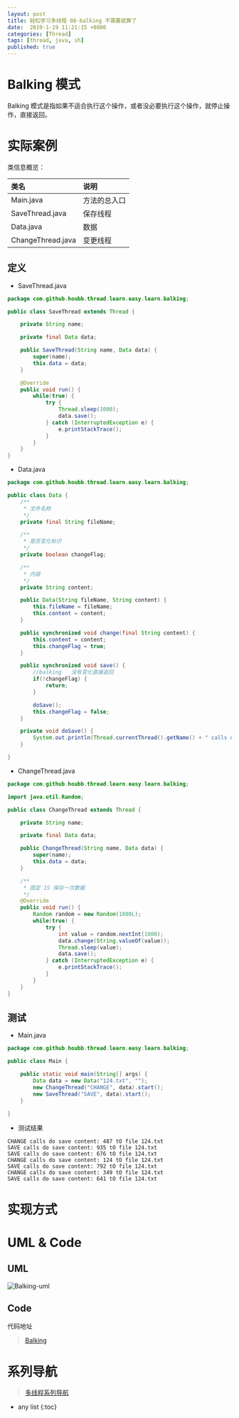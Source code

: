 ```yaml
---
layout: post
title: 轻松学习多线程 08-balking 不需要就算了
date:  2019-1-19 11:21:15 +0800
categories: [Thread]
tags: [thread, java, sh]
published: true
---
```


# Balking 模式

Balking 模式是指如果不适合执行这个操作，或者没必要执行这个操作，就停止操作，直接返回。

# 实际案例

类信息概览：

| 类名 | 说明 |
|:----|:----|
| Main.java | 方法的总入口 |
| SaveThread.java | 保存线程 |
| Data.java | 数据 |
| ChangeThread.java | 变更线程 |

## 定义


- SaveThread.java

```java
package com.github.houbb.thread.learn.easy.learn.balking;

public class SaveThread extends Thread {

    private String name;

    private final Data data;

    public SaveThread(String name, Data data) {
        super(name);
        this.data = data;
    }

    @Override
    public void run() {
        while(true) {
            try {
                Thread.sleep(1000);
                data.save();
            } catch (InterruptedException e) {
                e.printStackTrace();
            }
        }
    }
}

```


- Data.java

```java
package com.github.houbb.thread.learn.easy.learn.balking;

public class Data {
    /**
     * 文件名称
     */
    private final String fileName;

    /**
     * 是否变化标识
     */
    private boolean changeFlag;

    /**
     * 内容
     */
    private String content;

    public Data(String fileName, String content) {
        this.fileName = fileName;
        this.content = content;
    }

    public synchronized void change(final String content) {
        this.content = content;
        this.changeFlag = true;
    }

    public synchronized void save() {
        //balking   没有变化直接返回
        if(!changeFlag) {
            return;
        }

        doSave();
        this.changeFlag = false;
    }

    private void doSave() {
        System.out.println(Thread.currentThread().getName() + " calls do save content: "+content+" tO file " + fileName);
    }

}

```


- ChangeThread.java

```java
package com.github.houbb.thread.learn.easy.learn.balking;

import java.util.Random;

public class ChangeThread extends Thread {

    private String name;

    private final Data data;

    public ChangeThread(String name, Data data) {
        super(name);
        this.data = data;
    }

    /**
     * 固定 1S 保存一次数据
     */
    @Override
    public void run() {
        Random random = new Random(1000L);
        while(true) {
            try {
                int value = random.nextInt(1000);
                data.change(String.valueOf(value));
                Thread.sleep(value);
                data.save();
            } catch (InterruptedException e) {
                e.printStackTrace();
            }
        }
    }
}

```


## 测试

- Main.java

```java
package com.github.houbb.thread.learn.easy.learn.balking;

public class Main {

    public static void main(String[] args) {
        Data data = new Data("124.txt", "");
        new ChangeThread("CHANGE", data).start();
        new SaveThread("SAVE", data).start();
    }

}

```

- 测试结果

```
CHANGE calls do save content: 487 tO file 124.txt
SAVE calls do save content: 935 tO file 124.txt
SAVE calls do save content: 676 tO file 124.txt
CHANGE calls do save content: 124 tO file 124.txt
SAVE calls do save content: 792 tO file 124.txt
CHANGE calls do save content: 349 tO file 124.txt
SAVE calls do save content: 641 tO file 124.txt
```

# 实现方式

# UML & Code

## UML

![Balking-uml](https://img-blog.csdn.net/20180425181215906?watermark/2/text/aHR0cHM6Ly9ibG9nLmNzZG4ubmV0L3J5bzEwNjA3MzI0OTY=/font/5a6L5L2T/fontsize/400/fill/I0JBQkFCMA==/dissolve/70)

## Code

代码地址

> [Balking](https://github.com/houbb/thread-learn/tree/master/easy-learn/src/main/java/com/github/houbb/thread/learn/easy/learn//Users/houbinbin/IT/OTHER/thread-learn/easy-learn/src/main/java/com/github/houbb/thread/learn/easy/learn/balking)

# 系列导航

> [多线程系列导航](http://blog.csdn.net/ryo1060732496/article/details/79376415)

* any list
{:toc}
